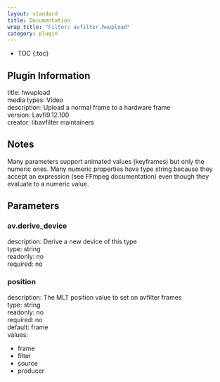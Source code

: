 ```yaml
---
layout: standard
title: Documentation
wrap_title: "Filter: avfilter.hwupload"
category: plugin
---
```

* TOC
{:toc}

## Plugin Information

title: hwupload  
media types:
Video  
description: Upload a normal frame to a hardware frame  
version: Lavfi9.12.100  
creator: libavfilter maintainers  

## Notes

Many parameters support animated values (keyframes) but only the numeric ones. Many numeric properties have type string because they accept an expression (see FFmpeg documentation) even though they evaluate to a numeric value.

## Parameters

### av.derive_device

  
description:
Derive a new device of this type  
type: string  
readonly: no  
required: no  

### position

  
description:
The MLT position value to set on avfilter frames  
type: string  
readonly: no  
required: no  
default: frame  
values:  

* frame
* filter
* source
* producer

